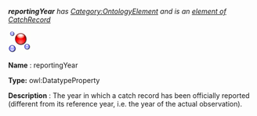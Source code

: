 ___reportingYear__ 
 has
 [Category:OntologyElement](../../Category/OntologyElement "Category:OntologyElement") 
 and is an
 [element of](../../Property/ElementOf "Property:ElementOf") 
[CatchRecord](../../Submissions/CatchRecord "Submissions:CatchRecord")_




  





[![DatatypeProperty](../images/thumb/a/a5/DatatypeProperty.gif/45px-DatatypeProperty.gif)](../../Image/DatatypeProperty.gif "DatatypeProperty")


__Name__ 
 : reportingYear
 



__Type:__ 
 owl:DatatypeProperty
 



__Description__ 
 : The year in which a catch record has been officially reported (different from its reference year, i.e. the year of the actual observation).